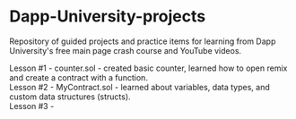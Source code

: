 # Dapp-University-projects
Repository of guided projects and practice items for learning from Dapp University's free main page crash course and YouTube videos.  

Lesson #1 - counter.sol - created basic counter, learned how to open remix and create a contract with a function.
<br />
Lesson #2 - MyContract.sol - learned about variables, data types, and custom data structures (structs).
<br />
Lesson #3 - 

